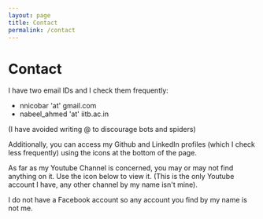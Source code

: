 ```yaml
---
layout: page
title: Contact
permalink: /contact
---
```


# Contact

I have two email IDs and I check them frequently:
* nnicobar 'at' gmail.com
* nabeel_ahmed 'at' iitb.ac.in

(I have avoided writing @ to discourage bots and spiders)

Additionally, you can access my Github and LinkedIn profiles (which I check less frequently) using the icons at the bottom of the page. 

As far as my Youtube Channel is concerned, you may or may not find anything on it. Use the icon below to view it. (This is the only Youtube account I have, any other channel by my name isn't mine).

I do not have a Facebook account so any account you find by my name is not me.

